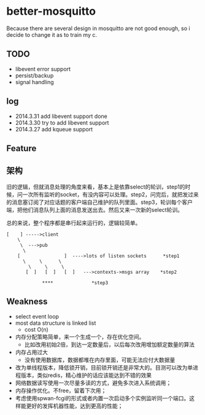 better-mosquitto
================
Because there are several design in mosquitto are not good enough, so i decide to change it as to train my c.

## TODO
- libevent error support
- persist/backup
- signal handling

## log
- 2014.3.31 add libevent support done
- 2014.3.30 try to add libevent support
- 2014.3.27 add kqueue support


## Feature


## 架构

旧的逻辑，但就消息处理的角度来看，基本上是依靠select的轮训，step1的时候，问一次所有监听的socket，有没内容可以处理。step2，问完后，就把发过来的消息塞订阅了对应话题的客户端自己维护的队列里面。step3，轮训每个客户端，把他们消息队列上面的消息发送出去。然后又来一次新的select轮训。

总的来说，整个程序都是串行起来运行的，逻辑较简单。

```
[    ] ----->client
    \
     \  --->pub
      \
    [                ]  ---->lots of listen sockets      *step1
      \     \      \
        \     \     \
       [  ]   [  ]   [  ]   --->contexts->msgs array    *step2

             ****              *step3
```


## Weakness
- select event loop
- most data structure is linked list
  - cost O(n)
- 内存分配策略简单，来一个生成一个，存在优化空间。
  - 比如改用初始2倍，到达一定数量后，以后每次改用增加额定数量的算法
- 内存占用过大
  - 没有使用数据库，数据都堆在内存里面，可能无法应付大数据量
- 改为单线程版本，降低锁开销，目前锁开销还是非常大的。目测可以改为单进程版本，类似redis，精心维护的话应该能达到不错的效果
- 网络数据读写使用一次尽量多读的方式，避免多次进入系统调用；
- 内存操作优化。不free，留着下次用；
- 考虑使用spwan-fcgi的形式或者内置一次启动多个实例监听同一个端口。这样能更好的发挥机器性能，达到更高的性能；

